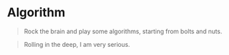 Algorithm
=========

>Rock the brain and play some algorithms, starting from bolts and nuts.

>Rolling in the deep, I am very serious.

